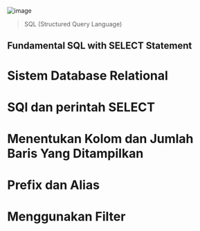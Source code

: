 ![image](https://user-images.githubusercontent.com/20697667/164886560-5f6d89dd-20ec-407c-8b3e-ae2aa227ceb1.png)


> SQL (Structured Query Language)

Fundamental SQL with SELECT Statement
---

# Sistem Database Relational



# SQl dan perintah SELECT
# Menentukan Kolom dan Jumlah Baris Yang Ditampilkan
# Prefix dan Alias
# Menggunakan Filter
